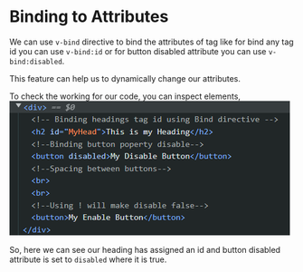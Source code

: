 # Binding to Attributes
We can use `v-bind` directive to bind the attributes of tag like for bind any tag id you can use `v-bind:id` or for button disabled attribute you can use `v-bind:disabled`.

This feature can help us to dynamically change our attributes.

To check the working for our code, you can inspect elements,
![alt text](image.png)

So, here we can see our heading has assigned an id and button disabled attribute is set to `disabled` where it is true.


